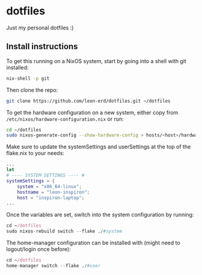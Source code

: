 # dotfiles

Just my personal dotfiles :)

## Install instructions

To get this running on a NixOS system, start by going into a shell with git installed:
```bash
nix-shell -p git
```

Then clone the repo:
```bash
git clone https://github.com/leon-erd/dotfiles.git ~/dotfiles
```

To get the hardware configuration on a new system, either copy from `/etc/nixos/hardware-configuration.nix` or run:
```bash
cd ~/dotfiles
sudo nixos-generate-config --show-hardware-config > hosts/<host>/hardware-configuration.nix
```

Make sure to update the systemSettings and userSettings at the top of the flake.nix to your needs:
```nix
...
let
# ---- SYSTEM SETTINGS ---- #
systemSettings = {
    system = "x86_64-linux";
    hostname = "leon-inspiron";
    host = "inspiron-laptop";
...
```

Once the variables are set, switch into the system configuration by running:
```nix
cd ~/dotfiles
sudo nixos-rebuild switch --flake ./#system
```

The home-manager configuration can be installed with (might need to logout/login once before):
```nix
cd ~/dotfiles
home-manager switch --flake ./#user
```
